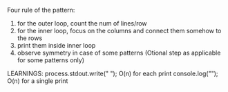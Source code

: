 Four rule of the pattern:
1. for the outer loop, count the num of lines/row
2. for the inner loop, focus on the columns and connect them somehow to the rows
3. print them inside inner loop
4. observe symmetry in case of some patterns (Otional step as applicable for some patterns only)


LEARNINGS:
process.stdout.write(" "); O(n) for each print
console.log(""); O(n) for a single print

